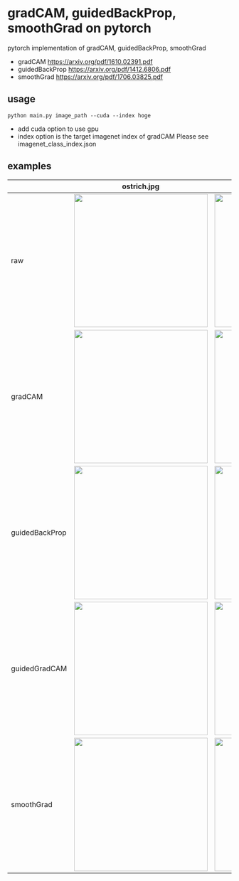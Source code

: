 # gradCAM, guidedBackProp, smoothGrad on pytorch
pytorch implementation of gradCAM, guidedBackProp, smoothGrad

* gradCAM
https://arxiv.org/pdf/1610.02391.pdf
* guidedBackProp
https://arxiv.org/pdf/1412.6806.pdf
* smoothGrad
https://arxiv.org/pdf/1706.03825.pdf

## usage
```
python main.py image_path --cuda --index hoge
```

* add cuda option to use gpu
* index option is the target imagenet index of gradCAM
Please see imagenet_class_index.json

## examples
||ostrich.jpg|elephant.jpg|
|---|---|---|
|raw|<img src="https://i.imgur.com/7bXQsgJ.jpg" width="300">|<img src="https://i.imgur.com/K8uSY69.jpg" width="300">|
|gradCAM|<img src="https://i.imgur.com/DP8O67J.png" width=300>|<img src="https://i.imgur.com/s5scZJV.png" width=300>|
|guidedBackProp|<img src="https://i.imgur.com/zwAlC7D.png" width=300>|<img src="https://i.imgur.com/Am1Pp0q.png" width=300>|
|guidedGradCAM|<img src="https://i.imgur.com/4GQa0Lw.png" width=300>|<img src="https://i.imgur.com/xwRqYNm.png" width=300>|
|smoothGrad|<img src="https://i.imgur.com/PqnI1mL.png" width=300>|<img src="https://i.imgur.com/hzAtgpM.png" width=300>|

